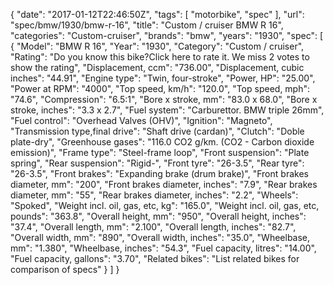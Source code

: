 {
    "date": "2017-01-12T22:46:50Z",
    "tags": [
        "motorbike",
        "spec"
    ],
    "url": "spec\/bmw\/1930\/bmw-r-16",
    "title": "Custom \/ cruiser BMW R 16",
    "categories": "Custom-cruiser",
    "brands": "bmw",
    "years": "1930",
    "spec": [
        {
            "Model": "BMW R 16",
            "Year": "1930",
            "Category": "Custom \/ cruiser",
            "Rating": "Do you know this bike?Click here to rate it. We miss 2 votes to show the rating",
            "Displacement, ccm": "736.00",
            "Displacement, cubic inches": "44.91",
            "Engine type": "Twin, four-stroke",
            "Power, HP": "25.00",
            "Power at RPM": "4000",
            "Top speed, km\/h": "120.0",
            "Top speed, mph": "74.6",
            "Compression": "6.5:1",
            "Bore x stroke, mm": "83.0 x 68.0",
            "Bore x stroke, inches": "3.3 x 2.7",
            "Fuel system": "Carburettor. BMW triple 26mm",
            "Fuel control": "Overhead Valves (OHV)",
            "Ignition": "Magneto",
            "Transmission type,final drive": "Shaft drive (cardan)",
            "Clutch": "Doble plate-dry",
            "Greenhouse gases": "116.0 CO2 g\/km. (CO2 - Carbon dioxide emission)",
            "Frame type": "Steel-frame loop",
            "Front suspension": "Plate spring",
            "Rear suspension": "Rigid-",
            "Front tyre": "26-3.5",
            "Rear tyre": "26-3.5",
            "Front brakes": "Expanding brake (drum brake)",
            "Front brakes diameter, mm": "200",
            "Front brakes diameter, inches": "7.9",
            "Rear brakes diameter, mm": "55",
            "Rear brakes diameter, inches": "2.2",
            "Wheels": "Spoked",
            "Weight incl. oil, gas, etc, kg": "165.0",
            "Weight incl. oil, gas, etc, pounds": "363.8",
            "Overall height, mm": "950",
            "Overall height, inches": "37.4",
            "Overall length, mm": "2.100",
            "Overall length, inches": "82.7",
            "Overall width, mm": "890",
            "Overall width, inches": "35.0",
            "Wheelbase, mm": "1.380",
            "Wheelbase, inches": "54.3",
            "Fuel capacity, litres": "14.00",
            "Fuel capacity, gallons": "3.70",
            "Related bikes": "List related bikes for comparison of specs"
        }
    ]
}